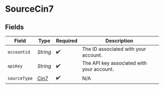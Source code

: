 # SourceCin7


## Fields

| Field                                     | Type                                      | Required                                  | Description                               |
| ----------------------------------------- | ----------------------------------------- | ----------------------------------------- | ----------------------------------------- |
| `accountid`                               | *String*                                  | :heavy_check_mark:                        | The ID associated with your account.      |
| `apiKey`                                  | *String*                                  | :heavy_check_mark:                        | The API key associated with your account. |
| `sourceType`                              | [Cin7](../../models/shared/Cin7.md)       | :heavy_check_mark:                        | N/A                                       |